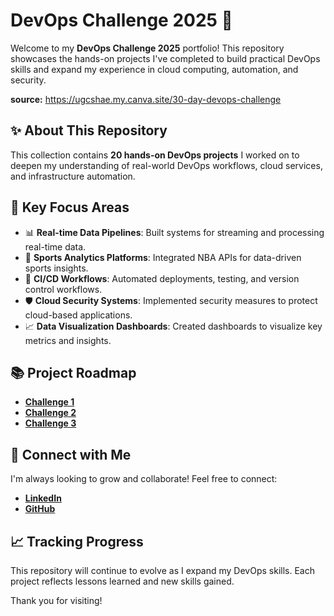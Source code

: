 # DevOps Challenge 2025 🚀

Welcome to my **DevOps Challenge 2025** portfolio! This repository showcases the hands-on projects I've completed to build practical DevOps skills and expand my experience in cloud computing, automation, and security.

**source:** https://ugcshae.my.canva.site/30-day-devops-challenge

## ✨ About This Repository
This collection contains **20 hands-on DevOps projects** I worked on to deepen my understanding of real-world DevOps workflows, cloud services, and infrastructure automation.

## 🌟 Key Focus Areas
- 📊 **Real-time Data Pipelines**: Built systems for streaming and processing real-time data.
- 🏀 **Sports Analytics Platforms**: Integrated NBA APIs for data-driven sports insights.
- 🔄 **CI/CD Workflows**: Automated deployments, testing, and version control workflows.
- 🛡️ **Cloud Security Systems**: Implemented security measures to protect cloud-based applications.
- 📈 **Data Visualization Dashboards**: Created dashboards to visualize key metrics and insights.

## 📚 Project Roadmap

- [**Challenge 1**](https://github.com/Etmy03/DevOps-Challenge1)
- [**Challenge 2**](https://github.com/Etmy03/DevOps-Challenge2)
- [**Challenge 3**](https://github.com/Etmy03/DevOps-Challenge3)
<!--
- [**Challenge 4**](https://github.com/Etmy03/DevOps-Challenge4)
- [**Challenge 5**](https://github.com/Etmy03/DevOps-Challenge5)
- [**Challenge 6**](https://github.com/Etmy03/DevOps-Challenge6)
- [**Challenge 7**](https://github.com/Etmy03/DevOps-Challenge7)
- [**Challenge 8**](https://github.com/Etmy03/DevOps-Challenge8)
- [**Challenge 9**](https://github.com/Etmy03/DevOps-Challenge9)
- [**Challenge 10**](https://github.com/Etmy03/DevOps-Challenge10)
- [**Challenge 11**](https://github.com/Etmy03/DevOps-Challenge11)
- [**Challenge 12**](https://github.com/Etmy03/DevOps-Challenge12)
- [**Challenge 13**](https://github.com/Etmy03/DevOps-Challenge13)
- [**Challenge 14**](https://github.com/Etmy03/DevOps-Challenge14)
- [**Challenge 15**](https://github.com/Etmy03/DevOps-Challenge15)
- [**Challenge 16**](https://github.com/Etmy03/DevOps-Challenge16)
- [**Challenge 17**](https://github.com/Etmy03/DevOps-Challenge17)
- [**Challenge 18**](https://github.com/Etmy03/DevOps-Challenge18)
- [**Challenge 19**](https://github.com/Etmy03/DevOps-Challenge19)
- [**Challenge 20**](https://github.com/Etmy03/DevOps-Challenge20)
-->
    

## 📢 Connect with Me
I'm always looking to grow and collaborate! Feel free to connect:
- **[LinkedIn](www.linkedin.com/in/etmybarbosa)**
- **[GitHub](https://github.com/your-username)**

## 📈 Tracking Progress
This repository will continue to evolve as I expand my DevOps skills. Each project reflects lessons learned and new skills gained.

Thank you for visiting!

